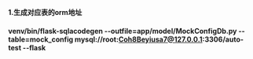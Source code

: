 **1.生成对应表的orm地址**
#### venv/bin/flask-sqlacodegen  --outfile=app/model/MockConfigDb.py --table=mock_config  mysql://root:Coh8Beyiusa7@127.0.0.1:3306/auto-test --flask